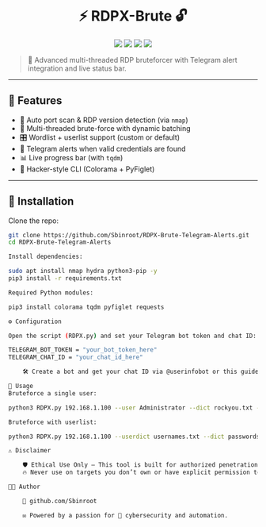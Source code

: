 <h1 align="center">
  ⚡ RDPX-Brute 🔓
</h1>

<p align="center">
  <img src="https://img.shields.io/badge/python-3.x-green?logo=python">
  <img src="https://img.shields.io/badge/status-active-brightgreen">
  <img src="https://img.shields.io/badge/platform-kali--linux-blue?logo=linux">
  <img src="https://img.shields.io/badge/telegram-alerts-enabled-ff69b4?logo=telegram">
</p>

> 🎯 Advanced multi-threaded RDP bruteforcer with Telegram alert integration and live status bar.

---

## 🧠 Features

- 🔎 Auto port scan & RDP version detection (via `nmap`)
- 🧠 Multi-threaded brute-force with dynamic batching
- 🎛️ Wordlist + userlist support (custom or default)
- 🚨 Telegram alerts when valid credentials are found
- 📊 Live progress bar (with `tqdm`)
- 🎨 Hacker-style CLI (Colorama + PyFiglet)

---

## 🚀 Installation

Clone the repo:

```bash
git clone https://github.com/Sbinroot/RDPX-Brute-Telegram-Alerts.git
cd RDPX-Brute-Telegram-Alerts

Install dependencies:

sudo apt install nmap hydra python3-pip -y
pip3 install -r requirements.txt

Required Python modules:

pip3 install colorama tqdm pyfiglet requests

⚙️ Configuration

Open the script (RDPX.py) and set your Telegram bot token and chat ID:

TELEGRAM_BOT_TOKEN = "your_bot_token_here"
TELEGRAM_CHAT_ID = "your_chat_id_here"

    🛠 Create a bot and get your chat ID via @userinfobot or this guide.

🧪 Usage
Bruteforce a single user:

python3 RDPX.py 192.168.1.100 --user Administrator --dict rockyou.txt --threads 20

Bruteforce with userlist:

python3 RDPX.py 192.168.1.100 --userdict usernames.txt --dict passwords.txt --threads 30

⚠️ Disclaimer

    🛡️ Ethical Use Only — This tool is built for authorized penetration testing, red team simulations, or personal lab research only.
    🔥 Never use on targets you don’t own or have explicit permission to test.

👨‍💻 Author

    🔗 github.com/Sbinroot

    ✉️ Powered by a passion for 🔐 cybersecurity and automation.
